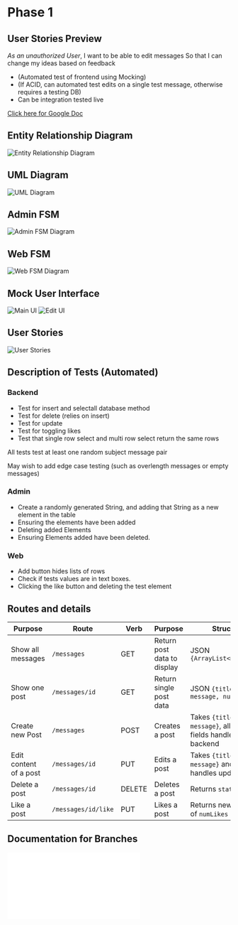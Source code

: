 # Phase 1

## User Stories Preview

_As an unauthorized User_, I want to be able to edit messages So that I can
change my ideas based on feedback

- (Automated test of frontend using Mocking)
- (If ACID, can automated test edits on a single test message, otherwise requires a testing DB)
- Can be integration tested live

[Click here for Google Doc](https://docs.google.com/document/d1tA9TysKklLKxRtsTPn_6faa6bT1jq_oNIiBSduttw50/edit)

## Entity Relationship Diagram

![Entity Relationship Diagram](img-assets/ERD.png)

## UML Diagram

![UML Diagram](img-assets/UML.png)

## Admin FSM

![Admin FSM Diagram](img-assets/AdminFSM.png)

## Web FSM

![Web FSM Diagram](img-assets/WebFSM.png)

## Mock User Interface

![Main UI](img-assets/MainUI.png)
![Edit UI](img-assets/EditUI.png)

## User Stories

![User Stories](img-assets/UserStories.png)

## Description of Tests (Automated)

### Backend

- Test for insert and selectall database method
- Test for delete (relies on insert)
- Test for update
- Test for toggling likes
- Test that single row select and multi row select return the same rows

All tests test at least one random subject message pair

May wish to add edge case testing (such as overlength messages or empty messages)

### Admin

- Create a randomly generated String, and adding that String as a new element in the table
- Ensuring the elements have been added
- Deleting added Elements
- Ensuring Elements added have been deleted.

### Web

- Add button hides lists of rows
- Check if tests values are in text boxes.
- Clicking the like button and deleting the test element

## Routes and details




| Purpose                | Route               | Verb   | Purpose                     | Structure                                                     |
| ---------------------- | ------------------- | ------ | --------------------------- | ------------------------------------------------------------- |
| Show all messages      | `/messages`         | GET    | Return post data to display | JSON `{ArrayList<messages>}`                                  |
| Show one post          | `/messages/id`      | GET    | Return single post data     | JSON `{title, message, numLikes}`                             |
| Create new Post        | `/messages`         | POST   | Creates a post              | Takes `{title, message}`, all other fields handled by backend |
| Edit content of a post | `/messages/id`      | PUT    | Edits a post                | Takes `{title, message}` and backend handles updates          |
| Delete a post          | `/messages/id`      | DELETE | Deletes a post              | Returns `status`                                              |
| Like a post            | `/messages/id/like` | PUT    | Likes a post                | Returns new number of `numLikes`                              |


## Documentation for Branches
![Backend](html-assets/backenddocs/index.html)

